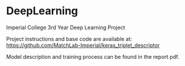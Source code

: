 # DeepLearning
Imperial College 3rd Year Deep Learning Project

Project instructions and base code are available at:
https://github.com/MatchLab-Imperial/keras_triplet_descriptor

Model description and training process can be found in the report pdf.
